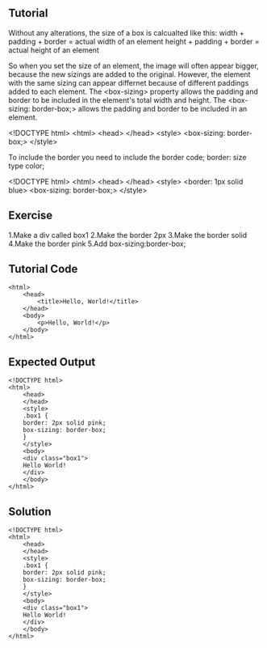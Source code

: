 Tutorial
--------
Without any alterations, the size of a box is calcualted like this:
width + padding + border = actual width of an element
height + padding + border = actual height of an element

So when you set the size of an element, the image will often appear bigger, because the new sizings are added to the original. 
However, the element with the same sizing can appear differnet because of different paddings added to each element. 
The &lt;box-sizing&gt; property allows the padding and border to be included in the element's total width and height.
The &lt;box-sizing: border-box;&gt; allows the padding and border to be included in an element.

&lt;!DOCTYPE html&gt;
&lt;html&gt;
&lt;head&gt;
&lt;/head&gt;
&lt;style&gt;
&lt;box-sizing: border-box;&gt;
&lt;/style&gt;

To include the border you need to include the border code; border: size type color;

&lt;!DOCTYPE html&gt;
&lt;html&gt;
&lt;head&gt;
&lt;/head&gt;
&lt;style&gt;
&lt;border: 1px solid blue&gt;
&lt;box-sizing: border-box;&gt;
&lt;/style&gt;


Exercise
--------
1.Make a div called box1
2.Make the border 2px
3.Make the border solid
4.Make the border pink
5.Add box-sizing:border-box;

Tutorial Code
-------------

<!DOCTYPE html>
    <html>
        <head>
            <title>Hello, World!</title>
        </head>
        <body>
            <p>Hello, World!</p>
        </body>
    </html>
    
Expected Output
---------------

    <!DOCTYPE html>
    <html>
        <head>
        </head>
        <style>
        .box1 {
        border: 2px solid pink;
        box-sizing: border-box;
        }
        </style>
        <body>
        <div class="box1">
        Hello World!
        </div> 
        </body>
    </html>

Solution
--------

    <!DOCTYPE html>
    <html>
        <head>
        </head>
        <style>
        .box1 {
        border: 2px solid pink;
        box-sizing: border-box;
        }
        </style>
        <body>
        <div class="box1">
        Hello World!
        </div> 
        </body>
    </html>
